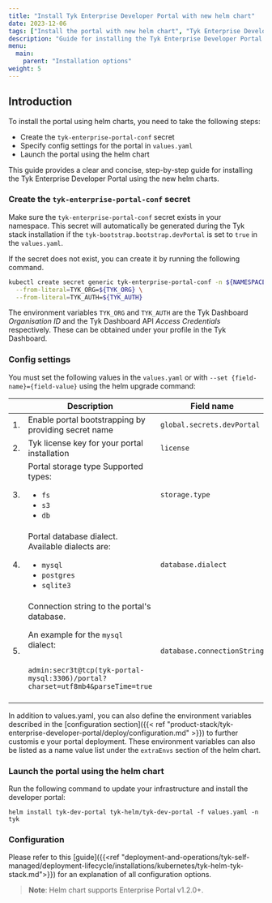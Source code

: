```yaml
---
title: "Install Tyk Enterprise Developer Portal with new helm chart"
date: 2023-12-06
tags: ["Install the portal with new helm chart", "Tyk Enterprise Developer Portal"]
description: "Guide for installing the Tyk Enterprise Developer Portal in Kubernetes using new helm chart"
menu:
  main:
    parent: "Installation options"
weight: 5
---
```


## Introduction

To install the portal using helm charts, you need to take the following steps:

- Create the `tyk-enterprise-portal-conf` secret
- Specify config settings for the portal in `values.yaml`
- Launch the portal using the helm chart

This guide provides a clear and concise, step-by-step guide for installing the Tyk Enterprise Developer Portal using the new helm charts.

### Create the `tyk-enterprise-portal-conf` secret

Make sure the `tyk-enterprise-portal-conf` secret exists in your namespace. This secret will automatically be generated during the Tyk stack installation if the `tyk-bootstrap.bootstrap.devPortal` is set to `true` in the `values.yaml`.

If the secret does not exist, you can create it by running the following command.

```bash
kubectl create secret generic tyk-enterprise-portal-conf -n ${NAMESPACE} \
  --from-literal=TYK_ORG=${TYK_ORG} \
  --from-literal=TYK_AUTH=${TYK_AUTH}
```

The environment variables `TYK_ORG` and `TYK_AUTH` are the Tyk Dashboard _Organisation ID_ and the Tyk Dashboard API _Access Credentials_ respectively. These can be obtained under your profile in the Tyk Dashboard.

### Config settings

You must set the following values in the `values.yaml` or with `--set {field-name}={field-value}` using the helm upgrade command:

<table>
  <thead>
    <tr>
      <th></th>
      <th>
        Description
      </th>
      <th>
        Field name
      </th>
    </tr>
  </thead>
  <tbody>
    <tr>
      <td>
        1.
      </td>
      <td>
        Enable portal bootstrapping by providing secret name
      </td>
      <td>
        <code>global.secrets.devPortal</code>
      </td>
    </tr>
    <tr>
      <td>
        2.
      </td>
      <td>
        Tyk license key for your portal installation
      </td>
      <td>
        <code>license</code>
      </td>
    </tr>
    <tr>
      <td>
        3.
      </td>
      <td>
        Portal storage type
        Supported types: 
        <ul>
        <li><code>fs</code></li>
        <li><code>s3</code></li>
        <li><code>db</code></li>
        </ul>
      </td>
      <td>
        <code>storage.type</code>
      </td>
    </tr>
    <tr>
      <td>
        4.
      </td>
      <td>
        Portal database dialect. Available dialects are:
        <ul>
        <li><code>mysql</code></li>
        <li><code>postgres</code></li>
        <li><code>sqlite3</code></li>
        </ul>
      </td>
      <td>
        <code>database.dialect</code>
      </td>
    </tr>
    <tr>
      <td>
        5.
      </td>
      <td>
Connection string to the portal's database.
<br/>

An example for the `mysql` dialect:

<code>
admin:secr3t@tcp(tyk-portal-mysql:3306)/portal?charset=utf8mb4&parseTime=true
</code>

<br/>
       </td>
      <td>
        <code>database.connectionString</code>
      </td>
    </tr>
  </tbody>
</table>

In addition to values.yaml, you can also define the environment variables described in the [configuration section]({{< ref "product-stack/tyk-enterprise-developer-portal/deploy/configuration.md" >}}) to further customis e your portal deployment. These environment variables can also be listed as a name value list under the `extraEnvs` section of the helm chart.

### Launch the portal using the helm chart

Run the following command to update your infrastructure and install the developer portal:

```console
helm install tyk-dev-portal tyk-helm/tyk-dev-portal -f values.yaml -n tyk
```

### Configuration
Please refer to this [guide]({{<ref "deployment-and-operations/tyk-self-managed/deployment-lifecycle/installations/kubernetes/tyk-helm-tyk-stack.md">}}) for an explanation of all configuration options.

> **Note**: Helm chart supports Enterprise Portal v1.2.0+.
